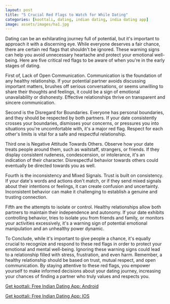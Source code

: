 ```yaml
---
layout: post
title: "5 Crucial Red Flags to Watch for While Dating"
categories: [koottali, dating, indian dating, india dating app]
image: assets/images/ha1.jpg
---
```


Dating can be an exhilarating journey full of potential, but it's important to approach it with a discerning eye. While everyone deserves a fair chance, there are certain red flags that shouldn't be ignored. These warning signs can help you avoid unnecessary heartache and protect your emotional well-being. Here are five critical red flags to be aware of when you're in the early stages of dating.

First of, Lack of Open Communication. Communication is the foundation of any healthy relationship. If your potential partner avoids discussing important matters, brushes off serious conversations, or seems unwilling to share their thoughts and feelings, it could be a sign of emotional unavailability or dishonesty. Effective relationships thrive on transparent and sincere communication.

Second is the Disregard for Boundaries. Everyone has personal boundaries, and they should be respected by both partners. If your date consistently crosses your boundaries, dismisses your concerns, or pressures you into situations you're uncomfortable with, it's a major red flag. Respect for each other's limits is vital for a safe and respectful relationship.

Third one is Negative Attitude Towards Others. Observe how your date treats people around them, such as waitstaff, strangers, or friends. If they display consistent rudeness, condescension, or intolerance, it's an indication of their character. Disrespectful behavior towards others could eventually be directed towards you as well.

Fourth is the inconsistency and Mixed Signals. Trust is built on consistency. If your date's words and actions don't match, or if they send mixed signals about their intentions or feelings, it can create confusion and uncertainty. Inconsistent behavior can make it challenging to establish a genuine and trusting connection.

Fifth are the attempts to isolate or control. Healthy relationships allow both partners to maintain their independence and autonomy. If your date exhibits controlling behavior, tries to isolate you from friends and family, or monitors your activities excessively, it's a warning sign of potential emotional manipulation and an unhealthy power dynamic.


To Conclude, while it's important to give people a chance, it's equally crucial to recognize and respond to these red flags in order to protect your emotional and mental well-being. Ignoring these warning signs could lead to a relationship filled with stress, frustration, and even harm. Remember, a healthy relationship should be based on trust, mutual respect, and open communication. By staying attentive to these red flags, you empower yourself to make informed decisions about your dating journey, increasing your chances of finding a partner who truly values and respects you.

[Get koottali: Free Indian Dating App: Android](https://play.google.com/store/apps/details?id=com.koottali.app&hl=en_IN&gl=US)

[Get koottali: Free Indian Dating App: IOS](https://apps.apple.com/us/app/koottali-connect-with-mallus/id6448742453)